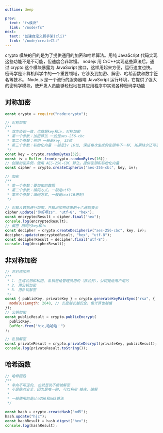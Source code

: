 ```yaml
---
outline: deep

prev:
  text: "fs模块"
  link: "/node/fs"
next:
  text: "创建自定义脚手架(cli)"
  link: "/node/createCli"
---
```


crypto 模块的目的是为了提供通用的加密和哈希算法。用纯 JavaScript 代码实现这些功能不是不可能，但速度会非常慢。
nodejs 用 C/C++实现这些算法后，通过 crypto 这个模块暴露为 JavaScript 接口，这样用起来方便，运行速度也快。
密码学是计算机科学中的一个重要领域，它涉及到加密、解密、哈希函数和数字签名等技术。
Node.js 是一个流行的服务器端 JavaScript 运行环境，它提供了强大的密码学模块，使开发人员能够轻松地在其应用程序中实现各种密码学功能

## 对称加密

```js
const crypto = require("node:crypto");

// 对称加密
/**
 * 双方协议一致，也就是key和iv，对称加密
 * 第一个参数：加密算法 一般是aes-256-cbc
 * 第二个参数：密钥 一般是key, 32位
 * 第三个参数：初始化向量 一般是iv 16位, 保证每次生成的密钥串不一样, 如果缺少还可以进行 补码 操作
 */
const key = crypto.randomBytes(32);
const iv = Buffer.from(crypto.randomBytes(16));
// 创建加密实例，使用 AES-256-CBC 算法，提供密钥和初始化向量
const cipher = crypto.createCipheriv("aes-256-cbc", key, iv);

// 加密
/**
 * 第一个参数：要加密的数据
 * 第二个参数：编码方式，一般是utf8
 * 第三个参数：编码方式，一般是hex(16进制)
 */

// 对输入数据进行加密，并输出加密结果的十六进制表示
cipher.update("你好啊zs", "utf-8", "hex");
const encryptedResult = cipher.final("hex");
console.log(encryptedResult);
// 解密 相同的key和iv
const decipher = crypto.createDecipheriv("aes-256-cbc", key, iv);
decipher.update(encryptedResult, "hex", "utf-8");
const decipherResult = decipher.final("utf-8");
console.log(decipherResult);
```

## 非对称加密

```js
// 非对称加密
/**
 * 1. 生成公钥和私钥, 私钥是给管理员用的（非公开），公钥是给用户用的
 * 2. 用公钥加密
 * 3. 用私钥解密
 */
const { publicKey, privateKey } = crypto.generateKeyPairSync("rsa", {
  modulusLength: 2048, // 长度越长越安全，但计算也越慢
});
// 公钥加密
const publicResult = crypto.publicEncrypt(
  publicKey,
  Buffer.from("hjc,哈哈哈！")
);

// 私钥解密
const privateResult = crypto.privateDecrypt(privateKey, publicResult);
console.log(privateResult.toString());
```

## 哈希函数

```js
// 哈希函数
/**
 * 单向不可逆的, 也就是说不能被解密
 * 不是绝对安全，因为是唯一的, 可以利用 撞库，破解
 *
 * 一般使用的是sha256和md5算法
 */

const hash = crypto.createHash("md5");
hash.update("hjc");
const hashResult = hash.digest("hex");
console.log(hashResult);
```
